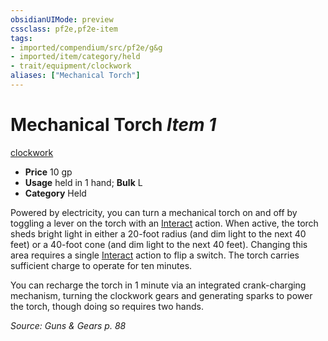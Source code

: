 ```yaml
---
obsidianUIMode: preview
cssclass: pf2e,pf2e-item
tags:
- imported/compendium/src/pf2e/g&g
- imported/item/category/held
- trait/equipment/clockwork
aliases: ["Mechanical Torch"]
---
```

# Mechanical Torch *Item 1*  
[clockwork](clockwork-g-g.md)  

- **Price** 10 gp
- **Usage** held in 1 hand; **Bulk** L
- **Category** Held

Powered by electricity, you can turn a mechanical torch on and off by toggling a lever on the torch with an [Interact](interact.md) action. When active, the torch sheds bright light in either a 20-foot radius (and dim light to the next 40 feet) or a 40-foot cone (and dim light to the next 40 feet). Changing this area requires a single [Interact](interact.md) action to flip a switch. The torch carries sufficient charge to operate for ten minutes.

You can recharge the torch in 1 minute via an integrated crank-charging mechanism, turning the clockwork gears and generating sparks to power the torch, though doing so requires two hands.

*Source: Guns & Gears p. 88*